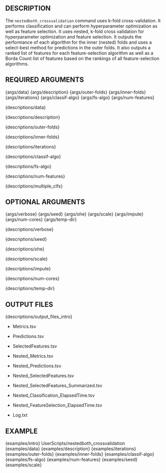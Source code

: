 ## DESCRIPTION

The `nestedboth_crossvalidation` command uses k-fold cross-validation. It performs classification and can perform hyperparameter optimization as well as feature selection. It uses nested, k-fold cross validation for hyperparameter optimization and feature selection. It outputs the performance of each algorithm for the inner (nested) folds and uses a select-best method for predictions in the outer folds. It also outputs a ranked list of features for each feature-selection algorithm as well as a Borda Count list of features based on the rankings of all feature-selection algorithms.

## REQUIRED ARGUMENTS

{args/data}
{args/description}
{args/outer-folds}
{args/inner-folds}
{args/iterations}
{args/classif-algo}
{args/fs-algo}
{args/num-features}

{descriptions/data}

{descriptions/description}

{descriptions/outer-folds}

{descriptions/inner-folds}

{descriptions/iterations}

{descriptions/classif-algo}

{descriptions/fs-algo}

{descriptions/num-features}

{descriptions/multiple_clfs}

## OPTIONAL ARGUMENTS

{args/verbose}
{args/seed}
{args/ohe}
{args/scale}
{args/impute}
{args/num-cores}
{args/temp-dir}

{descriptions/verbose}

{descriptions/seed}

{descriptions/ohe}

{descriptions/scale}

{descriptions/impute}

{descriptions/num-cores}

{descriptions/temp-dir}

## OUTPUT FILES

{descriptions/output_files_intro}

* Metrics.tsv

* Predictions.tsv

* SelectedFeatures.tsv

* Nested_Metrics.tsv

* Nested_Predictions.tsv

* Nested_SelectedFeatures.tsv

* Nested_SelectedFeatures_Summarized.tsv

* Nested_Classification_ElapsedTime.tsv

* Nested_FeatureSelection_ElapsedTime.tsv

* Log.txt

## EXAMPLE

{examples/intro}
      UserScripts/nestedboth_crossvalidation \
{examples/data}
{examples/description}
{examples/iterations}
{examples/outer-folds}
{examples/inner-folds}
{examples/classif-algo}
{examples/fs-algo}
{examples/num-features}
{examples/seed}
{examples/scale}
